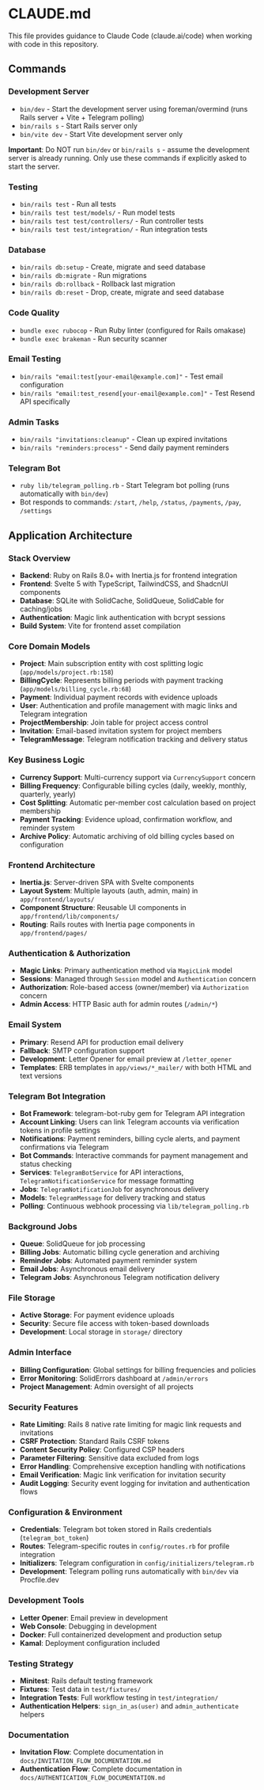 # CLAUDE.md

This file provides guidance to Claude Code (claude.ai/code) when working with code in this repository.

## Commands

### Development Server
- `bin/dev` - Start the development server using foreman/overmind (runs Rails server + Vite + Telegram polling)
- `bin/rails s` - Start Rails server only
- `bin/vite dev` - Start Vite development server only

**Important**: Do NOT run `bin/dev` or `bin/rails s` - assume the development server is already running. Only use these commands if explicitly asked to start the server.

### Testing
- `bin/rails test` - Run all tests
- `bin/rails test test/models/` - Run model tests
- `bin/rails test test/controllers/` - Run controller tests  
- `bin/rails test test/integration/` - Run integration tests

### Database
- `bin/rails db:setup` - Create, migrate and seed database
- `bin/rails db:migrate` - Run migrations
- `bin/rails db:rollback` - Rollback last migration
- `bin/rails db:reset` - Drop, create, migrate and seed database

### Code Quality
- `bundle exec rubocop` - Run Ruby linter (configured for Rails omakase)
- `bundle exec brakeman` - Run security scanner

### Email Testing
- `bin/rails "email:test[your-email@example.com]"` - Test email configuration
- `bin/rails "email:test_resend[your-email@example.com]"` - Test Resend API specifically

### Admin Tasks
- `bin/rails "invitations:cleanup"` - Clean up expired invitations
- `bin/rails "reminders:process"` - Send daily payment reminders

### Telegram Bot
- `ruby lib/telegram_polling.rb` - Start Telegram bot polling (runs automatically with `bin/dev`)
- Bot responds to commands: `/start`, `/help`, `/status`, `/payments`, `/pay`, `/settings`

## Application Architecture

### Stack Overview
- **Backend**: Ruby on Rails 8.0+ with Inertia.js for frontend integration
- **Frontend**: Svelte 5 with TypeScript, TailwindCSS, and ShadcnUI components
- **Database**: SQLite with SolidCache, SolidQueue, SolidCable for caching/jobs
- **Authentication**: Magic link authentication with bcrypt sessions
- **Build System**: Vite for frontend asset compilation

### Core Domain Models
- **Project**: Main subscription entity with cost splitting logic (`app/models/project.rb:158`)
- **BillingCycle**: Represents billing periods with payment tracking (`app/models/billing_cycle.rb:68`) 
- **Payment**: Individual payment records with evidence uploads
- **User**: Authentication and profile management with magic links and Telegram integration
- **ProjectMembership**: Join table for project access control
- **Invitation**: Email-based invitation system for project members
- **TelegramMessage**: Telegram notification tracking and delivery status

### Key Business Logic
- **Currency Support**: Multi-currency support via `CurrencySupport` concern
- **Billing Frequency**: Configurable billing cycles (daily, weekly, monthly, quarterly, yearly)
- **Cost Splitting**: Automatic per-member cost calculation based on project membership
- **Payment Tracking**: Evidence upload, confirmation workflow, and reminder system
- **Archive Policy**: Automatic archiving of old billing cycles based on configuration

### Frontend Architecture
- **Inertia.js**: Server-driven SPA with Svelte components
- **Layout System**: Multiple layouts (auth, admin, main) in `app/frontend/layouts/`
- **Component Structure**: Reusable UI components in `app/frontend/lib/components/`
- **Routing**: Rails routes with Inertia page components in `app/frontend/pages/`

### Authentication & Authorization
- **Magic Links**: Primary authentication method via `MagicLink` model
- **Sessions**: Managed through `Session` model and `Authentication` concern
- **Authorization**: Role-based access (owner/member) via `Authorization` concern  
- **Admin Access**: HTTP Basic auth for admin routes (`/admin/*`)

### Email System
- **Primary**: Resend API for production email delivery
- **Fallback**: SMTP configuration support
- **Development**: Letter Opener for email preview at `/letter_opener`
- **Templates**: ERB templates in `app/views/*_mailer/` with both HTML and text versions

### Telegram Bot Integration
- **Bot Framework**: telegram-bot-ruby gem for Telegram API integration
- **Account Linking**: Users can link Telegram accounts via verification tokens in profile settings
- **Notifications**: Payment reminders, billing cycle alerts, and payment confirmations via Telegram
- **Bot Commands**: Interactive commands for payment management and status checking
- **Services**: `TelegramBotService` for API interactions, `TelegramNotificationService` for message formatting
- **Jobs**: `TelegramNotificationJob` for asynchronous delivery
- **Models**: `TelegramMessage` for delivery tracking and status
- **Polling**: Continuous webhook processing via `lib/telegram_polling.rb`

### Background Jobs
- **Queue**: SolidQueue for job processing
- **Billing Jobs**: Automatic billing cycle generation and archiving
- **Reminder Jobs**: Automated payment reminder system
- **Email Jobs**: Asynchronous email delivery
- **Telegram Jobs**: Asynchronous Telegram notification delivery

### File Storage
- **Active Storage**: For payment evidence uploads
- **Security**: Secure file access with token-based downloads
- **Development**: Local storage in `storage/` directory

### Admin Interface
- **Billing Configuration**: Global settings for billing frequencies and policies
- **Error Monitoring**: SolidErrors dashboard at `/admin/errors`
- **Project Management**: Admin oversight of all projects

### Security Features
- **Rate Limiting**: Rails 8 native rate limiting for magic link requests and invitations
- **CSRF Protection**: Standard Rails CSRF tokens
- **Content Security Policy**: Configured CSP headers
- **Parameter Filtering**: Sensitive data excluded from logs
- **Error Handling**: Comprehensive exception handling with notifications
- **Email Verification**: Magic link verification for invitation security
- **Audit Logging**: Security event logging for invitation and authentication flows

### Configuration & Environment
- **Credentials**: Telegram bot token stored in Rails credentials (`telegram_bot_token`)
- **Routes**: Telegram-specific routes in `config/routes.rb` for profile integration
- **Initializers**: Telegram configuration in `config/initializers/telegram.rb`
- **Development**: Telegram polling runs automatically with `bin/dev` via Procfile.dev

### Development Tools
- **Letter Opener**: Email preview in development
- **Web Console**: Debugging in development
- **Docker**: Full containerized development and production setup
- **Kamal**: Deployment configuration included

### Testing Strategy
- **Minitest**: Rails default testing framework
- **Fixtures**: Test data in `test/fixtures/`
- **Integration Tests**: Full workflow testing in `test/integration/`
- **Authentication Helpers**: `sign_in_as(user)` and `admin_authenticate` helpers

### Documentation
- **Invitation Flow**: Complete documentation in `docs/INVITATION_FLOW_DOCUMENTATION.md`
- **Authentication Flow**: Complete documentation in `docs/AUTHENTICATION_FLOW_DOCUMENTATION.md`